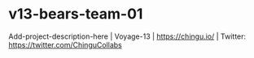 # v13-bears-team-01
Add-project-description-here | Voyage-13 | https://chingu.io/ | Twitter: https://twitter.com/ChinguCollabs
